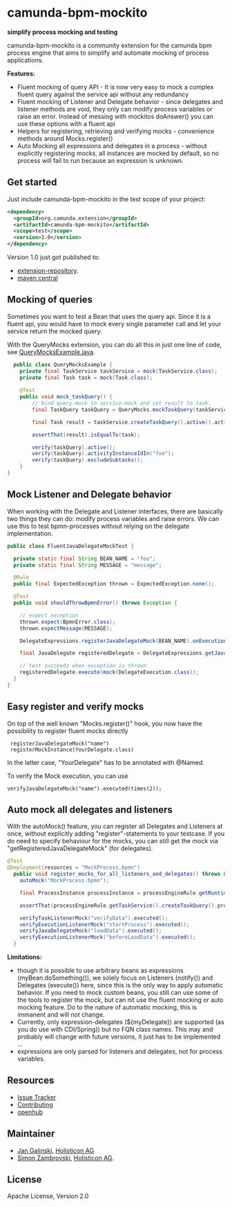 # camunda-bpm-mockito

**simplify process mocking and testing**

camunda-bpm-mockito is a community extension for the camunda bpm process engine that aims to simplify and 
automate mocking of process applications.

**Features:**

* Fluent mocking of query API - It is now very easy to mock a complex fluent query against the service api without any redundancy
* Fluent mocking of Listener and Delegate behavior - since delegates and listener methods are void, they only can modify process variables or raise an error. Instead of messing with mockitos doAnswer() you can use these options with a fluent api
* Helpers for registering, retrieving and verifying mocks - convenience methods around Mocks.register()
* Auto Mocking all expressions and delegates in a process - without explicitly registering mocks, all instances are mocked by default, so no process will fail to run because an expression is unknown.

## Get started

Just include camunda-bpm-mockito in the test scope of your project:

```xml
<dependency>
  <groupId>org.camunda.extension</groupId>
  <artifactId>camunda-bpm-mockito</artifactId>
  <scope>test</scope>
  <version>1.0</version>
</dependency>
```

Version 1.0 just got published to:

* [extension-repository](https://app.camunda.com/nexus/content/repositories/camunda-bpm-community-extensions/org/camunda/bpm/extension/camunda-bpm-mockito/1.0/).
* [maven central](http://search.maven.org/#artifactdetails%7Corg.camunda.bpm.extension%7Ccamunda-bpm-mockito%7C1.0%7Cjar)

## Mocking of queries

Sometimes you want to test a Bean that uses the query api. Since it is a fluent api, you would have to mock every single parameter call and let your service return the mocked query.

With the QueryMocks extension, you can do all this in just one line of code, see [QueryMocksExample.java](src/test/java/org/camunda/bpm/extension/mockito/QueryMocksExample.java).

```java
  public class QueryMocksExample {
    private final TaskService taskService = mock(TaskService.class);
    private final Task task = mock(Task.class);
    
    @Test
    public void mock_taskQuery() {
        // bind query-mock to service-mock and set result to task.
        final TaskQuery taskQuery = QueryMocks.mockTaskQuery(taskService).singleResult(task);

        final Task result = taskService.createTaskQuery().active().activityInstanceIdIn("foo").excludeSubtasks().singleResult();

        assertThat(result).isEqualTo(task);

        verify(taskQuery).active();
        verify(taskQuery).activityInstanceIdIn("foo");
        verify(taskQuery).excludeSubtasks();
    }
}
```

## Mock Listener and Delegate behavior

When working with the Delegate and Listener interfaces, there are basically two things they can do: modify process variables and raise errors.
We can use this to test bpmn-processes without relying on the delegate implementation.

```java
public class FluentJavaDelegateMockTest {

  private static final String BEAN_NAME = "foo";
  private static final String MESSAGE = "message";

  @Rule
  public final ExpectedException thrown = ExpectedException.none();

  @Test
  public void shouldThrowBpmnError() throws Exception {

    // expect exception
    thrown.expect(BpmnError.class);
    thrown.expectMessage(MESSAGE);

    DelegateExpressions.registerJavaDelegateMock(BEAN_NAME).onExecutionThrowBpmnError("code", MESSAGE);

    final JavaDelegate registeredDelegate = DelegateExpressions.getJavaDelegateMock(BEAN_NAME);

    // test succeeds when exception is thrown
    registeredDelegate.execute(mock(DelegateExecution.class));
  }
}
```

## Easy register and verify mocks

On top of the well known "Mocks.register()" hook, you now have the possibility to register fluent mocks directly

     registerJavaDelegateMock("name")
     registerMockInstance(YourDelegate.class)

In the latter case, "YourDelegate" has to be annotated with @Named.

To verify the Mock execution, you can use

    verifyJavaDelegateMock("name").executed(times(2));

## Auto mock all delegates and listeners

With the autoMock() feature, you can register all Delegates and Listeners at once, without explicitly adding "register"-statements to your testcase.
If you do need to specify behaviour for the mocks, you can still get the mock via "getRegisteredJavaDelegateMock" (for delegates).

```java
@Test
@Deployment(resources = "MockProcess.bpmn")
  public void register_mocks_for_all_listeners_and_delegates() throws Exception {
    autoMock("MockProcess.bpmn");

    final ProcessInstance processInstance = processEngineRule.getRuntimeService().startProcessInstanceByKey("process_mock_dummy");

    assertThat(processEngineRule.getTaskService().createTaskQuery().processInstanceId(processInstance.getId()).singleResult()).isNotNull();

    verifyTaskListenerMock("verifyData").executed();
    verifyExecutionListenerMock("startProcess").executed();
    verifyJavaDelegateMock("loadData").executed();
    verifyExecutionListenerMock("beforeLoadData").executed();
  }
```

**Limitations:**

* though it is possible to use arbitrary beans as expressions (myBean.doSomething()), we solely focus on 
Listeners (notify()) and Delegates (execute()) here, since this is the only way to apply automatic behavior. If you need
to mock custom beans, you still can use some of the tools to register the mock, but can nit use the fluent mocking or 
auto mocking feature. Do to the nature of automatic mocking, this is immanent and will not change.
* Currently, only expression-delegates (${myDelegate}) are supported (as you do use with CDI/Spring)) but no FQN class names. 
This may and probably will change with future versions, it just has to be implemented ... 
* expressions are only parsed for listeners and delegates, not for process variables.

## Resources

* [Issue Tracker](https://github.com/camunda/camunda-bpm-mockito/issues)
* [Contributing](https://github.com/camunda/camunda-bpm-mockito/blob/master/CONTRIBUTING.md) 
* [openhub](https://www.openhub.net/p/camunda-bpm-mockito)

## Maintainer

* [Jan Galinski](https://github.com/jangalinski), [Holisticon AG](http://www.holisticon.de)
* [Simon Zambrovski](https://github.com/zambrovski), [Holisticon AG](http://www.holisticon.de).


## License

Apache License, Version 2.0

